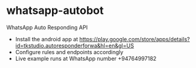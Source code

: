 # whatsapp-autobot
WhatsApp Auto Responding API

- Install the android app at https://play.google.com/store/apps/details?id=tkstudio.autoresponderforwa&hl=en&gl=US
- Configure rules and endpoints accordingly
- Live example runs at WhatsApp number +94764997182